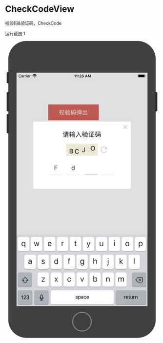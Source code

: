 # CheckCodeView
校验码&amp;验证码，CheckCode

  运行截图 1

  ![项目运行截图](https://github.com/andZhangjiong/CheckCodeView/blob/master/536F521D-8BC3-4EA1-BFAA-4DB33B01D3BC.png)
